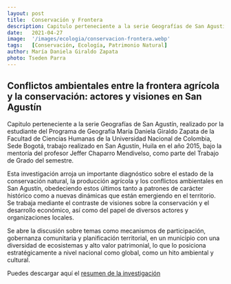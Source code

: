 ```yaml
---
layout: post
title:  Conservación y Frontera
description: Capitulo perteneciente a la serie Geografías de San Agustín, realizado por la estudiante del Programa de Geografía María Daniela Giraldo Zapata de la Facultad de Ciencias Humanas de la Universidad Nacional de Colombia
date:   2021-04-27
image:  '/images/ecologia/conservacion-frontera.webp'
tags:   [Conservación, Ecología, Patrimonio Natural]
author: María Daniela Giraldo Zapata
photo: Tseden Parra
---
```

## Conflictos ambientales entre la frontera agrícola y la conservación: actores y visiones en San Agustín

Capitulo perteneciente a la serie Geografías de San Agustín, realizado por la estudiante del Programa de Geografía María Daniela Giraldo Zapata de la Facultad de Ciencias Humanas de la Universidad Nacional de Colombia, Sede Bogotá, trabajo realizado en San Agustín, Huila en el año 2015, bajo la mentoría del profesor Jeffer Chaparro Mendivelso, como parte del Trabajo de Grado del semestre.

Esta investigación arroja un importante diagnóstico sobre el estado de la conservación natural, la producción agrícola y los conflictos ambientales en San Agustín, obedeciendo estos últimos tanto a patrones de carácter histórico como a nuevas dinámicas que están emergiendo en el territorio. Se trabaja mediante el contraste de visiones sobre la conservación y el desarrollo económico, así como del papel de diversos actores y organizaciones locales.

Se abre la discusión sobre temas como mecanismos de participación, gobernanza comunitaria y planificación territorial, en un municipio con una diversidad de ecosistemas y alto valor patrimonial, lo que lo posiciona estratégicamente a nivel nacional como global, como un hito ambiental y cultural.

Puedes descargar aquí el [resumen de la investigación](https://drive.google.com/file/d/17p3Jssg7Acg8REpBRW-6QLnDUZ9x1M6M/view?ts=60870ded)
